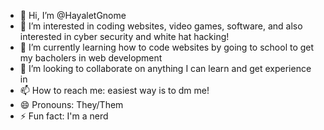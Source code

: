 - 👋 Hi, I’m @HayaletGnome
- 👀 I’m interested in coding websites, video games, software, and also interested in cyber security and white hat hacking!
- 🌱 I’m currently learning how to code websites by going to school to get my bacholers in web development
- 💞️ I’m looking to collaborate on anything I can learn and get experience in 
- 📫 How to reach me: easiest way is to dm me!
- 😄 Pronouns: They/Them
- ⚡ Fun fact: I'm a nerd

<!---
HayaletGnome/HayaletGnome is a ✨ special ✨ repository because its `README.md` (this file) appears on your GitHub profile.
You can click the Preview link to take a look at your changes.
--->
